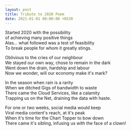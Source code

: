 ```yaml
---
layout: post
title: Tribute to 2020 Poem
date: 2021-01-01 00:00:00 +0530
---
```


Started 2020 with the possibility  
of achieving many positive things  
Alas... what followed was a test of feasibility  
To break people for whom it greatly stings.  

Oblivious to the cries of our neighbour  
We stayed our own way, chose to remain in the dark  
Went down the drain, hardship and labour  
Now we wonder, will our economy make it's mark?  

In the season when rain is a rarity  
When we ditched Gigs of bandwidth to waste  
There came the Cloud Services, like a calamity  
Trapping us on the Net, draining the data with haste.  

For one or two weeks, social media would keep  
Viral media content's reach, at it's peak  
When it's time for the Chart Topper to bow down  
There came it's sibling, infusing us with the face of a clown!  